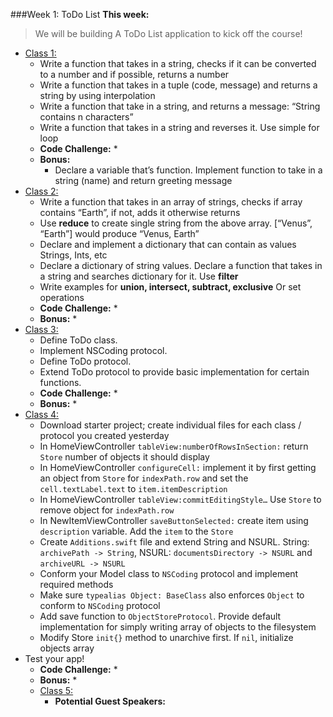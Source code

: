 ###Week 1: ToDo List
**This week:**
> We will be building A ToDo List application to kick off the course!

  * [Class 1:](class-1/)
  	* Write a function that takes in a string, checks if it can be converted to a number and if possible, returns a number
    * Write a function that takes in a tuple (code, message) and returns a string by using interpolation
    * Write a function that take in a string, and returns a message: “String contains n characters”
    * Write a function that takes in a string and reverses it. Use simple for loop
    * **Code Challenge:**
      *
    * **Bonus:**
      * Declare a variable that’s function. Implement function to take in a string (name) and return greeting message
  * [Class 2:](class-2/)
  	* Write a function that takes in an array of strings, checks if array contains “Earth”, if not, adds it otherwise returns
    * Use **reduce** to create single string from the above array. [“Venus”, “Earth”] would produce “Venus, Earth”
    * Declare and implement a dictionary that can contain as values Strings, Ints, etc
    * Declare a dictionary of string values. Declare a function that takes in a string and searches dictionary for it. Use **filter**
    * Write examples for **union, intersect, subtract, exclusive** Or set operations
    * **Code Challenge:**
      *
    * **Bonus:**
      *
  * [Class 3:](class-3/)
  	* Define ToDo class.
    * Implement NSCoding protocol.
    * Define ToDo protocol.
    * Extend ToDo protocol to provide basic implementation for certain functions.
    * **Code Challenge:**
      *
    * **Bonus:**
      *
  * [Class 4:](class-4/)
    * Download starter project; create individual files for each class / protocol you created yesterday
    * In HomeViewController `tableView:numberOfRowsInSection:` return `Store` number of objects it should display
    * In HomeViewController `configureCell:` implement it by first getting an object from `Store` for `indexPath.row` and set the `cell.textLabel.text` to `item.itemDescription`
    * In HomeViewController `tableView:commitEditingStyle…` Use `Store` to remove object for `indexPath.row`
    * In NewItemViewController `saveButtonSelected:` create item using `description` variable. Add the `item` to the `Store`
    * Create `Additions.swift` file and extend String and NSURL. String: `archivePath -> String`, NSURL: `documentsDirectory -> NSURL` and `archiveURL -> NSURL`
    * Conform your Model class to `NSCoding` protocol and implement required methods
    * Make sure `typealias Object: BaseClass` also enforces `Object` to conform to `NSCoding` protocol
    * Add save function to `ObjectStoreProtocol`. Provide default implementation for simply writing array of objects to the filesystem
    * Modify Store `init{}` method to unarchive first. If `nil`, initialize objects array
* Test your app! 
    * **Code Challenge:**
      *
    * **Bonus:**
      *
  * [Class 5:](class-5/)
  	* **Potential Guest Speakers:**